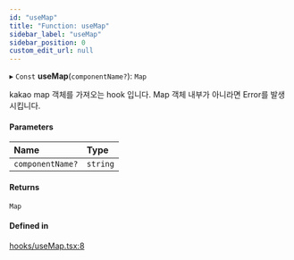 ```yaml
---
id: "useMap"
title: "Function: useMap"
sidebar_label: "useMap"
sidebar_position: 0
custom_edit_url: null
---
```


▸ `Const` **useMap**(`componentName?`): `Map`

kakao map 객체를 가져오는 hook 입니다.
Map 객체 내부가 아니라면 Error를 발생 시킵니다.

#### Parameters

| Name | Type |
| :------ | :------ |
| `componentName?` | `string` |

#### Returns

`Map`

#### Defined in

[hooks/useMap.tsx:8](https://github.com/JaeSeoKim/react-kakao-maps/blob/0abe091/src/hooks/useMap.tsx#L8)
